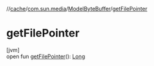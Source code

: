 //[cache](../../../index.md)/[com.sun.media](../index.md)/[ModelByteBuffer](index.md)/[getFilePointer](get-file-pointer.md)

# getFilePointer

[jvm]\
open fun [getFilePointer](get-file-pointer.md)(): [Long](https://kotlinlang.org/api/latest/jvm/stdlib/kotlin/-long/index.html)
